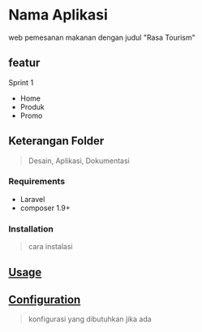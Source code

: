 # Nama Aplikasi

web pemesanan makanan dengan judul "Rasa Tourism"

## featur

Sprint 1

- Home
- Produk
- Promo

## Keterangan Folder

> Desain, Aplikasi, Dokumentasi

### Requirements

- Laravel
- composer 1.9+

### Installation

> cara instalasi

## [Usage](#usage)

>

## [Configuration](#configuration)

> konfigurasi yang dibutuhkan jika ada

